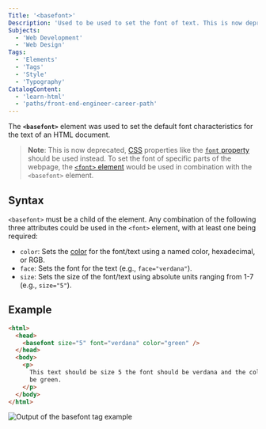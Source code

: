 ```yaml
---
Title: '<basefont>'
Description: 'Used to be used to set the font of text. This is now deprecated.'
Subjects:
  - 'Web Development'
  - 'Web Design'
Tags:
  - 'Elements'
  - 'Tags'
  - 'Style'
  - 'Typography'
CatalogContent:
  - 'learn-html'
  - 'paths/front-end-engineer-career-path'
---
```


The **`<basefont>`** element was used to set the default font characteristics for the text of an HTML document.

> **Note**: This is now deprecated, [CSS](https://www.codecademy.com/resources/docs/css) properties like the [`font` property](https://www.codecademy.com/resources/docs/css/typography/font) should be used instead. To set the font of specific parts of the webpage, the [`<font>` element](https://www.codecademy.com/resources/docs/html/elements/font) would be used in combination with the `<basefont>` element.

## Syntax

`<basefont>` must be a child of the [<head>](https://www.codecademy.com/resources/docs/html/elements/head) element. Any combination of the following three attributes could be used in the `<font>` element, with at least one being required:

- `color`: Sets the [color](https://www.codecademy.com/resources/docs/css/colors) for the font/text using a named color, hexadecimal, or RGB.
- `face`: Sets the font for the text (e.g., `face="verdana"`).
- `size`: Sets the size of the font/text using absolute units ranging from 1-7 (e.g., `size="5"`).

## Example

```html
<html>
  <head>
    <basefont size="5" font="verdana" color="green" />
  </head>
  <body>
    <p>
      This text should be size 5 the font should be verdana and the color should
      be green.
    </p>
  </body>
</html>
```

![Output of the basefont tag example](https://raw.githubusercontent.com/Codecademy/docs/main/media/basefont-tag-example.png)
